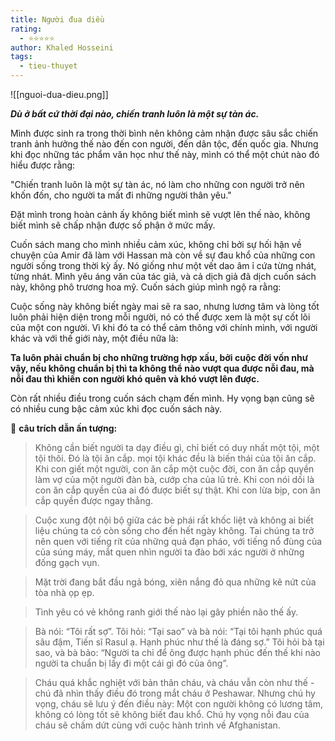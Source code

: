 ```yaml
---
title: Người đua diều
rating:
  - ⭐⭐⭐⭐⭐
author: Khaled Hosseini
tags:
  - tieu-thuyet
---
```

![[nguoi-dua-dieu.png]]

***Dù ở bất cứ thời đại nào, chiến tranh luôn là một sự tàn ác.***

Mình được sinh ra trong thời bình nên không cảm nhận được sâu sắc chiến tranh ảnh hưởng thế nào đến con người, đến dân tộc, đến quốc gia. Nhưng khi đọc những tác phẩm văn học như thế này, mình có thể một chút nào đó hiểu được
rằng:

"Chiến tranh luôn là một sự tàn ác, nó làm cho những con người trở nên khốn đốn, cho người ta mất đi những người thân yêu."

Đặt mình trong hoàn cảnh ấy không biết mình sẽ vượt lên thế nào, không biết mình sẽ chấp nhận được số phận ở mức mấy.

Cuốn sách mang cho mình nhiều cảm xúc, không chỉ bởi sự hối hận về chuyện của Amir đã làm với Hassan mà còn về sự đau khổ của những con người sống trong thời kỳ ấy. Nó giống như một vết dao âm ỉ cứa từng nhát, từng nhát. Mình yêu áng văn của tác giả, và cả dịch giả đã dịch cuốn sách này, không phô trương hoa mỹ. Cuốn sách giúp mình ngộ ra rằng:

Cuộc sống này không biết ngày mai sẽ ra sao, nhưng lương tâm và lòng tốt luôn phải hiện diện trong mỗi người, nó có thể được xem là một sự cốt lõi của một con người. Vì khi đó ta có thể cảm thông với chính mình, với người khác và với thế giới này, một điều nữa là: 

**Ta luôn phải chuẩn bị cho những trường hợp xấu, bởi cuộc đời vốn như vậy, nếu không chuẩn bị thì ta không thể nào vượt qua được nỗi đau, mà nỗi đau thì khiến con người khó quên và khó vượt lên được.**

Còn rất nhiều điều trong cuốn sách chạm đến mình. Hy vọng bạn cũng sẽ có nhiều cung bậc cảm xúc khi đọc cuốn sách này.

🌱 **câu trích dẫn ấn tượng:**

> Không cần biết người ta dạy điều gì, chỉ biết có duy nhất một tội, một tội thôi. Đó là tội ăn cắp. mọi tội khác đều là biến thái của tội ăn cắp. Khi con giết một người, con ăn cắp một cuộc đời, con ăn cắp quyền làm vợ của một người đàn bà, cướp cha của lũ trẻ. Khi con nói dối là con ăn cắp quyền của ai đó được biết sự thật. Khi con lừa bịp, con ăn cắp quyền được ngay thẳng.

> Cuộc xung đột nội bộ giữa các bè phái rất khốc liệt và không ai biết liệu chúng ta có còn sống cho đến hết ngày không. Tai chúng ta trở nên quen với tiếng rít của những quả đạn pháo, với tiếng nổ đùng của của súng máy, mắt quen nhìn người ta đào bới xác người ở những đống gạch vụn.

> Mặt trời đang bắt đầu ngả bóng, xiên nắng đỏ qua những kẽ nứt của tòa nhà ọp ẹp.

> Tình yêu có vẻ không ranh giới thế nào lại gây phiền não thế ấy.

> Bà nói: “Tôi rất sợ”. Tôi hỏi: “Tại sao” và bà nói: “Tại tôi hạnh phúc quá sâu đậm, Tiến sĩ Rasul ạ. Hạnh phúc như thế là đáng sợ.” Tôi hỏi bà tại sao, và bà bảo: “Người ta chỉ để ông được hạnh phúc đến thế khi nào người ta chuẩn bị lấy đi một cái gì đó của ông”.

> Cháu quá khắc nghiệt với bản thân cháu, và cháu vẫn còn như thế - chú đã nhìn thấy điều đó trong mắt cháu ở Peshawar. Nhưng chú hy vọng, cháu sẽ lưu ý đến điều này: Một con người không có lương tâm, không có lòng tốt sẽ không biết đau khổ. Chú hy vọng nỗi đau của cháu sẽ chấm dứt cùng với cuộc hành trình về Afghanistan.